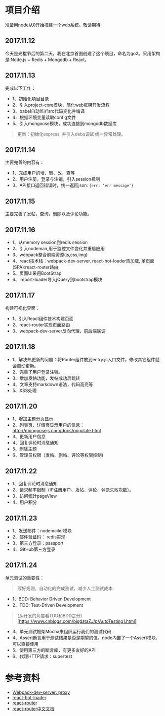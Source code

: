 # 项目介绍

准备用node从0开始搭建一个web系统。敬请期待

## 2017.11.12

今天是光棍节后的第二天，我在北京首图创建了这个项目，命名为go2。采用架构是:Node.js + Redis + Mongodb + React。

## 2017.11.13

完成以下工作：

* 1、初始化项目目录
* 2、引入project-core模块，简化web框架开发流程
* 3、babel自动监听src代码变化并编译
* 4、根据环境变量读取config文件
* 5、引入mongoose模块，成功连接到mongodb数据库

> 更新：初始化express, 并引入debu调试
> 统一异常处理。

## 2017.11.14

主要完善的内容有：

* 1、完成用户的增、删、改、查等
* 2、用户注册，登录与注销，引入session机制
* 3、API接口返回错误时，统一返回json: `{err: ‘err message’}`

## 2017.11.15

主要完善了发帖，查询，删除以及评论功能。

## 2017.11.16

* 1、从memory session到redis session
* 2、引入nodeman,用于监控文件变化并重启应用
* 3、webpack整合前端资源(js,css,img)
* 4、react技术栈：webpack-dev-server, react-hot-loader热加载, 单页面(SPA):react-router路由
* 5、页面UI采用BootStrap
* 6、import-loader导入jQuery到bootstrap模块

## 2017.11.17

构建可视化界面：
* 1、引入React组件技术构建页面
* 2、react-router实现页面路由
* 3、webpack-dev-server反向代理，前后端联调

## 2017.11.18
* 1、解决热更新的问题：将Router组件放到entry.js入口文件，修改其它组件就会自动更新。
* 2、完善了用户登录注销。
* 3、增加发帖功能，发帖成功后跳转
* 4、文章支持markdown语法，代码高亮等
* 5、XSS处理

## 2017.11.20
* 1、增加主题分页显示
* 2、列表页、详情页显示用户的信息：http://mongoosejs.com/docs/populate.html
* 3、更新用户信息
* 4、回复评论时消息通知
* 5、删除主题
* 6、管理员权限（发帖、删帖、评论等权限控制)

## 2017.11.22
* 1、回复评论时消息通知
* 2、请求频率限制（IP注册用户、发帖、评论、登录失败次数）。
* 3、访问统计pageView
* 4、用户积分

## 2017.11.23
* 1、发送邮件：nodemailer模块
* 2、邮件验证码： redis实现
* 3、第三方登录：passport
* 4、GitHub第三方登录

## 2017.11.24

单元测试的重要性：

> 写好规则，自动化的完成测试，减少人工测试成本

* 1、BDD: Behavior Driven Development
* 2、TDD: Test-Driven Development

> (从开发的角度看TDD和BDD之分)[https://www.cnblogs.com/bigdataZJ/p/AutoTesting1.html]

* 3、单元测试框架Mocha来组织运行我们的测试代码
* 4、Assert断言用于测试结果是否是期望的值，node内置了一个Assert模块，可以直接使用
* 5、使用第三方的断言库，有更多友好的API
* 6、代理HTTP请求：supertest

# 参考资料

* [Webpack-dev-server: proxy](http://webpack.github.io/docs/webpack-dev-server.html#bypass-the-proxy)
* [react-hot-loader](http://gaearon.github.io/react-hot-loader/getstarted/)
* [react-router](https://github.com/reactjs/react-router)
* [react-router中文文档](http://react-guide.github.io/react-router-cn/)